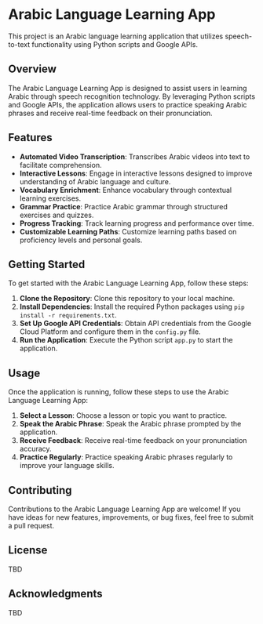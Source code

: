 # Arabic Language Learning App

This project is an Arabic language learning application that utilizes speech-to-text functionality using Python scripts and Google APIs.

## Overview

The Arabic Language Learning App is designed to assist users in learning Arabic through speech recognition technology. By leveraging Python scripts and Google APIs, the application allows users to practice speaking Arabic phrases and receive real-time feedback on their pronunciation.

## Features

- **Automated Video Transcription**: Transcribes Arabic videos into text to facilitate comprehension.
- **Interactive Lessons**: Engage in interactive lessons designed to improve understanding of Arabic language and culture.
- **Vocabulary Enrichment**: Enhance vocabulary through contextual learning exercises.
- **Grammar Practice**: Practice Arabic grammar through structured exercises and quizzes.
- **Progress Tracking**: Track learning progress and performance over time.
- **Customizable Learning Paths**: Customize learning paths based on proficiency levels and personal goals.

## Getting Started

To get started with the Arabic Language Learning App, follow these steps:

1. **Clone the Repository**: Clone this repository to your local machine.
2. **Install Dependencies**: Install the required Python packages using `pip install -r requirements.txt`.
3. **Set Up Google API Credentials**: Obtain API credentials from the Google Cloud Platform and configure them in the `config.py` file.
4. **Run the Application**: Execute the Python script `app.py` to start the application.

## Usage

Once the application is running, follow these steps to use the Arabic Language Learning App:

1. **Select a Lesson**: Choose a lesson or topic you want to practice.
2. **Speak the Arabic Phrase**: Speak the Arabic phrase prompted by the application.
3. **Receive Feedback**: Receive real-time feedback on your pronunciation accuracy.
4. **Practice Regularly**: Practice speaking Arabic phrases regularly to improve your language skills.

## Contributing

Contributions to the Arabic Language Learning App are welcome! If you have ideas for new features, improvements, or bug fixes, feel free to submit a pull request.

## License

TBD

## Acknowledgments

TBD
